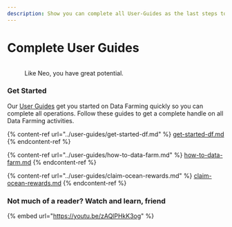 ```yaml
---
description: Show you can complete all User-Guides as the last steps to master Data Farming!
---
```


# Complete User Guides

<figure><img src="../.gitbook/assets/gif/neo-kinda-martial-arts.gif" alt=""><figcaption><p>Like Neo, you have great potential.</p></figcaption></figure>

### Get Started

Our [User Guides](../user-guides/README.md) get you started on Data Farming quickly so you can complete all operations. Follow these guides to get a complete handle on all Data Farming activities.

{% content-ref url="../user-guides/get-started-df.md" %}
[get-started-df.md](../user-guides/get-started-df.md)
{% endcontent-ref %}

{% content-ref url="../user-guides/how-to-data-farm.md" %}
[how-to-data-farm.md](../user-guides/how-to-data-farm.md)
{% endcontent-ref %}

{% content-ref url="../user-guides/claim-ocean-rewards.md" %}
[claim-ocean-rewards.md](../user-guides/claim-ocean-rewards.md)
{% endcontent-ref %}

### Not much of a reader? Watch and learn, friend

{% embed url="https://youtu.be/zAQlPHkK3og" %}
